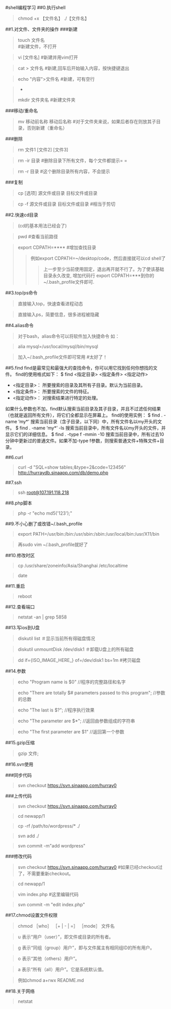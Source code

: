 #shell编程学习
##0.执行shell
>chmod +x 【文件名】
>./【文件名】

##1.对文件、文件夹的操作
###新建
>touch 文件名	
\#新建文件，不打开

>vi [文件名] 
\#新建并用vim打开

>cat > 文件名 
\#新建,回车后开始输入内容，按快捷键退出

>echo "内容">文件名 
\#新建，可有空行

>-
>mkdir 文件夹名 
\#新建文件夹




###移动/重命名
>mv 移动前名称 移动后名称 
\#对于文件夹来说，如果后者存在则放其子目录，否则新建（重命名）

###删除
>rm 文件1 [文件2] [文件3]

>rm -ir 目录 
\#删除目录下所有文件，每个文件都提示= =

>rm -r 目录
\#这个删除目录所有内容，不会提示

###复制
>cp [选项] 源文件或目录 目标文件或目录 

>cp -f 源文件或目录 目标文件或目录 
\#相当于剪切

##2.快速cd目录
>(cd的基本用法已经会了)

>pwd \#查看当前路径

>export CDPATH=**** \#增加查找目录
>>例如export CDPATH=~/desktop/code，然后直接就可以cd shell了
>>>上一步至少当前使用固定，退出再开就不行了。为了使该基础目录永久改变, 增加代码行 export CDPATH=***到你的 ~/.bash_profile文件即可.

##3.top/ps命令
>直接输入top，快速查看进程动态

>直接输入ps，简要信息，很多进程被隐藏

##4.alias命令
>对于bash，alias命令可以将软件加入快捷命令
如：

>alia mysql=/usr/local/mysql/bin/mysql

>加入~/.bash_profile文件即可常用 #太好了！

##5.find
find是最常见和最强大的查找命令，你可以用它找到任何你想找的文件。
find的使用格式如下：
$ find <指定目录> <指定条件> <指定动作>
- <指定目录>： 所要搜索的目录及其所有子目录。默认为当前目录。
- <指定条件>： 所要搜索的文件的特征。
- <指定动作>： 对搜索结果进行特定的处理。

如果什么参数也不加，find默认搜索当前目录及其子目录，并且不过滤任何结果（也就是返回所有文件），将它们全都显示在屏幕上。
find的使用实例：
$ find . -name ‘my*’
搜索当前目录（含子目录，以下同）中，所有文件名以my开头的文件。
$ find . -name ‘my*’ -ls
搜索当前目录中，所有文件名以my开头的文件，并显示它们的详细信息。
$ find . -type f -mmin -10
搜索当前目录中，所有过去10分钟中更新过的普通文件。如果不加-type f参数，则搜索普通文件+特殊文件+目录。

##6.curl
>curl -d "SQL=show tables;&type=2&code=123456" http://hurraydb.sinaapp.com/db/demo.php

##7.ssh
>ssh root@107.191.118.218

##8.php脚本
>php -r "echo md5('123');"

##9.不小心删了或改错~/.bash_profile
>export PATH=/usr/bin:/bin:/usr/sbin:/sbin:/usr/local/bin:/usr/X11/bin

>再sudo vim ~/.bash_profile就好了

##10.修改时区
>cp /usr/share/zoneinfo/Asia/Shanghai /etc/localtime

>date

##11.重启
>reboot

##12.查看端口
>netstat -an | grep 5858

##13.写ios到U盘
>diskutil list ＃显示当前所有得磁盘情况

>diskutil unmountDisk /dev/disk1 ＃卸载U盘上的所有磁盘

>dd if={ISO_IMAGE_HERE_} of=/dev/disk1 bs=1m #拷贝磁盘

##14.参数
>echo "Program name is $0" //程序的完整路径和名字

>echo "There are totally $# parameters passed to this program"; //参数的总数

>echo "The last is $?";  //程序执行效果

>echo "The parameter are $*";  //返回由参数组成的字符串

>echo "The first parameter are $1" //返回第一个参数

##15.gzip压缩
>gzip 文件; 

##16.svn使用

###同步代码
>svn checkout https://svn.sinaapp.com/hurray0

###上传代码
>svn checkout https://svn.sinaapp.com/hurray0

>cd newapp/1

>cp -rf /path/to/wordpress/* ./

>svn add ./

>svn commit -m"add wordpress"

###修改代码

>svn checkout https://svn.sinaapp.com/hurray0 #如果已经checkout过了，不需要重新checkout。

>cd newapp/1

>vim index.php #这里编辑代码

>svn commit -m "edit index.php"

##17.chmod设置文件权限

>chmod ［who］ ［+ | - | =］ ［mode］ 文件名

>u 表示“用户（user）”，即文件或目录的所有者。

>g 表示“同组（group）用户”，即与文件属主有相同组ID的所有用户。

>o 表示“其他（others）用户”。

>a 表示“所有（all）用户”。它是系统默认值。

>例如chmod a+rwx README.md

##18.关于网络

>netstat